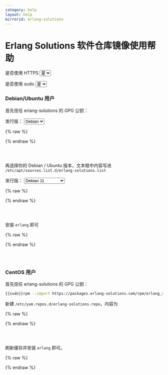 ```yaml
---
category: help
layout: help
mirrorid: erlang-solutions
---
```


# Erlang Solutions 软件仓库镜像使用帮助

<form class="form-inline">
<div class="form-group">
	<label>是否使用 HTTPS</label>
	<select id="http-select" class="form-control content-select" data-target="#content-0,#content-1,#content-2,#content-3,#content-4">
	  <option data-http_protocol="https://" selected>是</option>
	  <option data-http_protocol="http://">否</option>
	</select>
</div>
</form>


<form class="form-inline">
<div class="form-group">
	<label>是否使用 sudo</label>
	<select id="sudo-select" class="form-control content-select" data-target="#content-0,#content-1,#content-2,#content-3,#content-4">
	  <option data-sudo="sudo " selected>是</option>
	  <option data-sudo="">否</option>
	</select>
</div>
</form>



### Debian/Ubuntu 用户

首先信任 erlang-solutions 的 GPG 公钥：



<form class="form-inline">
<div class="form-group">
  <label>发行版：</label>
    <select id="select-0-0" class="form-control content-select" data-target="#content-0">
      <option data-os_name="debian" selected>Debian</option>
      <option data-os_name="ubuntu">Ubuntu</option>
    </select>
</div>
</form>

{% raw %}
<script id="template-0" type="x-tmpl-markup">
curl -s https://packages.erlang-solutions.com/{{os_name}}/erlang_solutions.asc | {{sudo}}apt-key add -
</script>
{% endraw %}

<p></p>

<pre>
<code id="content-0" data-template="#template-0" data-select="#http-select,#sudo-select,#select-0-0">
</code>
</pre>


再选择你的 Debian / Ubuntu 版本，文本框中内容写进 `/etc/apt/sources.list.d/erlang-solutions.list`



<form class="form-inline">
<div class="form-group">
  <label>发行版：</label>
    <select id="select-1-0" class="form-control content-select" data-target="#content-1">
      <option data-os_name="debian" data-release_name="bullseye" selected>Debian 11</option>
      <option data-os_name="debian" data-release_name="buster">Debian 10</option>
      <option data-os_name="debian" data-release_name="stretch">Debian 9</option>
      <option data-os_name="debian" data-release_name="jessie">Debian 8</option>
      <option data-os_name="ubuntu" data-release_name="focal">Ubuntu 20.04 LTS</option>
      <option data-os_name="ubuntu" data-release_name="bionic">Ubuntu 18.04 LTS</option>
      <option data-os_name="ubuntu" data-release_name="xenial">Ubuntu 16.04 LTS</option>
    </select>
</div>
</form>

{% raw %}
<script id="template-1" type="x-tmpl-markup">
deb {{http_protocol}}{{mirror}}/{{os_name}} {{release_name}} contrib
</script>
{% endraw %}

<p></p>

<pre>
<code id="content-1" data-template="#template-1" data-select="#http-select,#sudo-select,#select-1-0">
</code>
</pre>



安装 `erlang` 即可



{% raw %}
<script id="template-2" type="x-tmpl-markup">
{{sudo}}apt-get update
{{sudo}}apt-get install -y erlang
</script>
{% endraw %}

<p></p>

<pre>
<code id="content-2" data-template="#template-2" data-select="#http-select,#sudo-select">
</code>
</pre>


### CentOS 用户

首先信任 erlang-solutions 的 GPG 公钥：

```bash
{{sudo}}rpm --import https://packages.erlang-solutions.com/rpm/erlang_solutions.asc
```

新建 `/etc/yum.repos.d/erlang-solutions.repo`，内容为



{% raw %}
<script id="template-3" type="x-tmpl-markup">
[erlang-solutions]
name=CentOS $releasever - Erlang Solutions
baseurl={{http_protocol}}{{mirror}}/centos/$releasever/
gpgcheck=1
gpgkey=https://packages.erlang-solutions.com/rpm/erlang_solutions.asc
enabled=1
</script>
{% endraw %}

<p></p>

<pre>
<code id="content-3" data-template="#template-3" data-select="#http-select,#sudo-select">
</code>
</pre>


刷新缓存并安装 `erlang` 即可。



{% raw %}
<script id="template-4" type="x-tmpl-markup">
{{sudo}}yum makecache
{{sudo}}yum install erlang
</script>
{% endraw %}

<p></p>

<pre>
<code id="content-4" data-template="#template-4" data-select="#http-select,#sudo-select">
</code>
</pre>


